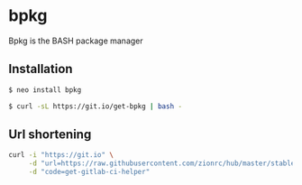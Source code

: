 # bpkg

Bpkg is the BASH package manager

## Installation

```bash
$ neo install bpkg
```

```bash
$ curl -sL https://git.io/get-bpkg | bash -
```

## Url shortening

```bash
curl -i "https://git.io" \
     -d "url=https://raw.githubusercontent.com/zionrc/hub/master/stable/gitlab-ci-helper/install.sh" \
     -d "code=get-gitlab-ci-helper"
```
